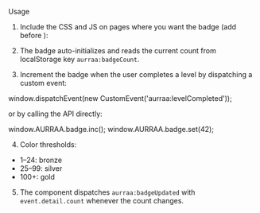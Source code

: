 Usage

1. Include the CSS and JS on pages where you want the badge (add before </body>):

<link rel="stylesheet" href="badge.css">
<script src="badge.js"></script>

2. The badge auto-initializes and reads the current count from localStorage key `aurraa:badgeCount`.

3. Increment the badge when the user completes a level by dispatching a custom event:

window.dispatchEvent(new CustomEvent('aurraa:levelCompleted'));

or by calling the API directly:

window.AURRAA.badge.inc();
window.AURRAA.badge.set(42);

4. Color thresholds:
- 1–24: bronze
- 25–99: silver
- 100+: gold

5. The component dispatches `aurraa:badgeUpdated` with `event.detail.count` whenever the count changes.
